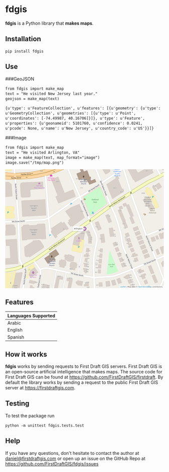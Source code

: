 # fdgis
**fdgis** is a Python library that **makes maps**.

## Installation
```
pip install fdgis
```

## Use
###GeoJSON
```
from fdgis import make_map
text = "He visited New Jersey last year."
geojson = make_map(text)
```
```
{u'type': u'FeatureCollection', u'features': [{u'geometry': {u'type': u'GeometryCollection', u'geometries': [{u'type': u'Point', u'coordinates': [-74.49987, 40.16706]}]}, u'type': u'Feature', u'properties': {u'geonameid': 5101760, u'confidence': 0.0241, u'pcode': None, u'name': u'New Jersey', u'country_code': u'US'}}]}
```

###Image
```
from fdgis import make_map
text = "He visited Arlington, VA"
image = make_map(text, map_format="image")
image.save("/tmp/map.png")
```
<img src="https://raw.githubusercontent.com/FirstDraftGIS/fdgis/master/arlington.png" width="700px">

## Features
| Languages Supported |
| ------------------- |
| Arabic |
| English |
| Spanish|

## How it works
**fdgis** works by sending requests to First Draft GIS servers.  First Draft GIS is an open-source artificial intelligence that makes maps.  The source code for First Draft GIS can be found at https://github.com/FirstDraftGIS/firstdraft.  By default the library works by sending a request to the public First Draft GIS server at https://firstdraftgis.com.

## Testing
To test the package run
```
python -m unittest fdgis.tests.test
```

## Help
If you have any questions, don't hesitate to contact the author at daniel@firstdraftgis.com or open up an issue on the GitHub Repo at https://github.com/FirstDraftGIS/fdgis/issues

